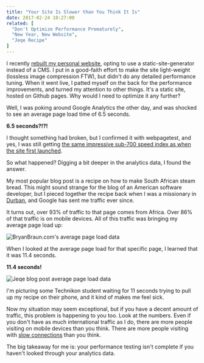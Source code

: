 ```yaml
---
title: "Your Site Is Slower than You Think It Is"
date: 2017-02-24 10:27:00
related: [
  "Don't Optimize Performance Prematurely",
  "New Year, New Website",
  "Jeqe Recipe"
]
---
```


I recently [rebuilt my personal website]({{site.url}}/2016/12/29/new-year-new-website/), opting to use a static-site-generator instead of a CMS. I put in a good-faith effort to make the site light-weight (lossless image compression FTW), but didn't do any detailed performance tuning. When it went live, I patted myself on the back for the performance improvements, and turned my attention to other things. It's a static site, hosted on Github pages. Why would I need to optimize it any further?

Well, I was poking around Google Analytics the other day, and was shocked to see an average page load time of 6.5 seconds.

**6.5 seconds?!?!**

I thought something had broken, but I confirmed it with webpagetest, and yes, I was still getting [the same impressive sub-700 speed index as when the site first launched](https://www.webpagetest.org/result/161230_TY_43H/).

So what happened? Digging a bit deeper in the analytics data, I found the answer.

My most popular blog post is a recipe on how to make South African steam bread. This might sound strange for the blog of an American software developer, but I pieced together the recipe back when I was a missionary in [Durban](https://en.wikipedia.org/wiki/Durban), and Google has sent me traffic ever since.

It turns out, over 93% of traffic to that page comes from Africa. Over 86% of that traffic is on mobile devices. All of this traffic was bringing my average page load up:

![BryanBraun.com's average page load data]({{site.url}}/assets/images/performance-analytics-1.png)

When I looked at the average page load for that specific page, I learned that it was 11.4 seconds.

**11.4 seconds!**

![Jeqe blog post average page load data]({{site.url}}/assets/images/performance-analytics-2.png)

I'm picturing some Technikon student waiting for 11 seconds trying to pull up my recipe on their phone, and it kind of makes me feel sick.

Now my situation may seem exceptional, but if you have a decent amount of traffic, this problem is happening to you too. Look at the numbers. Even if you don't have as much international traffic as I do, there are more people visiting on mobile devices than you think. There are more people visiting with [slow connections](https://danluu.com/web-bloat/) than you think.

The big takeaway for me is: your performance testing isn't complete if you haven't looked through your analytics data.
